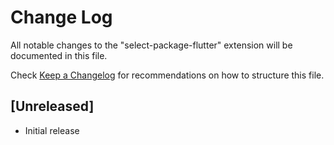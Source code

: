 # Change Log

All notable changes to the "select-package-flutter" extension will be documented in this file.

Check [Keep a Changelog](http://keepachangelog.com/) for recommendations on how to structure this file.

## [Unreleased]

- Initial release